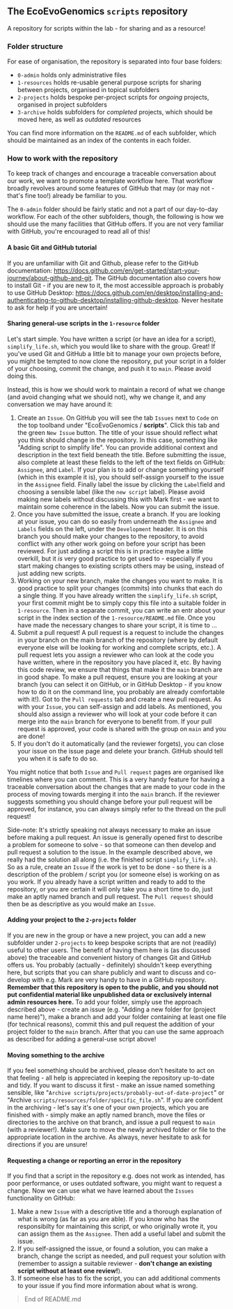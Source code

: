 ## The EcoEvoGenomics `scripts` repository
A repository for scripts within the lab - for sharing and as a resource! 

### Folder structure
For ease of organisation, the repository is separated into four base folders:

- `0-admin` holds only administrative files
- `1-resources` holds re-usable general purpose scripts for sharing between projects, organised in topical subfolders
- `2-projects` holds bespoke per-project scripts for *ongoing* projects, organised in project subfolders
- `3-archive` holds subfolders for *completed* projects, which should be moved here, as well as *outdated* resources

You can find more information on the `README.md` of each subfolder, which should be maintained as an index of the contents in each folder.

### How to work with the repository
To keep track of changes and encourage a traceable conversation about our work, we want to promote a template workflow here.
That workflow broadly revolves around some features of GitHub that may (or may not - that's fine too!) already be familiar to you.

The `0-admin` folder should be fairly static and not a part of our day-to-day workflow. For each of the other subfolders, though, the following is how we should use the many facilities that GitHub offers. If you are not very familiar with GitHub, you're encouraged to read all of this!

#### A basic Git and GitHub tutorial
If you are unfamiliar with Git and Github, please refer to the GitHub documentation: https://docs.github.com/en/get-started/start-your-journey/about-github-and-git. The GitHub documentation also covers how to install Git - if you are new to it, the most accessible approach is probably to use GitHub Desktop: https://docs.github.com/en/desktop/installing-and-authenticating-to-github-desktop/installing-github-desktop. Never hesitate to ask for help if you are uncertain!

#### Sharing general-use scripts in the `1-resource` folder
Let's start simple. You have written a script (or have an idea for a script), `simplify_life.sh`, which you would like to share with the group. Great!
If you've used Git and GitHub a little bit to manage your own projects before, you might be tempted to now clone the repository, put your script in a folder of your choosing, commit the change, and push it to `main`. Please avoid doing this.

Instead, this is how we should work to maintain a record of what we change (and avoid changing what we should not), why we change it, and any conversation we may have around it:

1. Create an `Issue`. On GitHub you will see the tab `Issues` next to `Code` on the top toolband under "EcoEvoGenomics / **scripts**". Click this tab and the green `New Issue` button. The title of your issue should reflect what you think should change in the repository. In this case, something like "Adding script to simplify life". You can provide additional context and description in the text field beneath the title. Before submitting the issue, also complete at least these fields to the left of the text fields on GitHub: `Assignee`, and `Label`. If your plan is to add or change something yourself (which in this example it is), you should self-assign yourself to the issue in the `Assignee` field. Finally label the issue by clicking the `Label`field and choosing a sensible label (like the `new script` label). Please avoid making new labels without discussing this with Mark first - we want to maintain some coherence in the labels. Now you can submit the issue.
2. Once you have submitted the issue, create a branch. If you are looking at your issue, you can do so easily from underneath the `Assignee` and `Labels` fields on the left, under the `Development` header. It is on this branch you should make your changes to the repository, to avoid conflict with any other work going on before your script has been reviewed. For just adding a script this is in practice maybe a little overkill, but it _is_ very good practice to get used to - especially if you start making changes to existing scripts others may be using, instead of just adding new scripts.
3. Working on your new branch, make the changes you want to make. It is good practice to split your changes (commits) into chunks that each do a single thing. If you have already written the `simplify_life.sh` script, your first commit might be to simply copy this file into a suitable folder in `1-resource`. Then in a separate commit, you can write an entr about your script in the index section of the `1-resource/README.md` file. Once you have made the necessary changes to share your script, it is time to ...
4. Submit a pull request! A pull request is a request to include the changes in your branch on the main branch of the repository (where by default everyone else will be looking for working and complete scripts, etc.). A pull request lets you assign a reviewer who can look at the code you have written, where in the repository you have placed it, etc. By having this code review, we ensure that things that make it the `main` branch are in good shape. To make a pull request, ensure you are looking at your branch (you can select it on GitHub, or in GitHub Desktop - if you know how to do it on the command line, you probably are already comfortable with it!). Got to the `Pull requests` tab and create a new pull request. As with your `Issue`, you can self-assign and add labels. As mentioned, you should also assign a reviewer who will look at your code before it can merge into the `main` branch for everyone to benefit from. If your pull request is approved, your code is shared with the group on `main` and you are done!
5. If you don't do it automatically (and the reviewer forgets), you can close your issue on the issue page and delete your branch. GitHub should tell you when it is safe to do so.

You might notice that both `Issue` and `Pull request` pages are organised like timelines where you can comment. This is a very handy feature for having a traceable conversation about the changes that are made to your code in the process of moving towards merging it into the `main` branch. If the reviewer suggests something you should change before your pull request will be approved, for instance, you can always simply refer to the thread on the pull request!

Side-note: It's strictly speaking not always necessary to make an issue before making a pull request. An issue is generally opened first to describe a problem for someone to solve - so that someone can then develop and pull request a solution to the issue. In the example described above, we really had the solution all along (i.e. the finished script `simplify_life.sh`). So as a rule, create an `Issue` if the work is yet to be done - so there is a description of the problem / script you (or someone else) is working on as you work. If you already have a script written and ready to add to the repository, or you are certain it will only take you a short time to do, just make an aptly named branch and pull request. The `Pull request` should then be as descriptive as you would make an `Issue`.

#### Adding your project to the `2-projects` folder
If you are new in the group or have a new project, you can add a new subfolder under `2-projects` to keep bespoke scripts that are not (readily) useful to other users. The benefit of having them here is (as discussed above) the traceable and convenient history of changes Git and GitHub offers us. You probably (actually - definitely) shouldn't keep everything here, but scripts that you can share publicly and want to discuss and co-develop with e.g. Mark are very handy to have in a GitHub repository. **Remember that this repository is open to the public, and you should not put confidential material like unpublished data or exclusively internal admin resources here.** To add your folder, simply use the approach described above - create an issue (e.g. "Adding a new folder for (project name here)"), make a branch and add your folder containing at least one file (for technical reasons), commit this and pull request the addition of your project folder to the `main` branch. After that you can use the same approach as described for adding a general-use script above!

#### Moving something to the archive
If you feel something should be archived, please don't hesitate to act on that feeling - all help is appreciated in keeping the repository up-to-date and tidy. If you want to discuss it first - make an issue named something sensible, like "`Archive scripts/projects/probably-out-of-date-project`" or "Archive `scripts/resources/folder/specific_file.sh`". If you are confident in the archiving - let's say it's one of your own projects, which you are finished with - simply make an aptly named branch, move the files or directories to the archive on that branch, and issue a pull request to `main` (with a reviewer!). Make sure to move the newly archived folder or file to the appropriate location in the archive. As always, never hesitate to ask for directions if you are unsure!

#### Requesting a change or reporting an error in the repository
If you find that a script in the repository e.g. does not work as intended, has poor performance, or uses outdated software, you might want to request a change. Now we can use what we have learned about the `Issues` functionality on GitHub:

1. Make a new `Issue` with a descriptive title and a thorough explanation of what is wrong (as far as you are able). If you know who has the responsibilty for maintaining this script, or who originally wrote it, you can assign them as the `Assignee`. Then add a useful label and submit the issue.
2. If you self-assigned the issue, or found a solution, you can make a branch, change the script as needed, and pull request your solution with (remember to assign a suitable reviewer - **don't change an existing script without at least one review!**).
3. If someone else has to fix the script, you can add additional comments to your issue if you find more information about what is wrong.

> End of README.md
